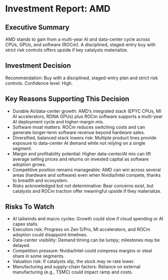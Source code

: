 # Investment Report: AMD
## Executive Summary
AMD stands to gain from a multi-year AI and data-center cycle across CPUs, GPUs, and software (ROCm). A disciplined, staged-entry buy with strict risk controls offers upside if key catalysts materialize.

## Investment Decision
Recommendation: Buy with a disciplined, staged-entry plan and strict risk controls. Confidence level: High.

## Key Reasons Supporting This Decision
- Durable AI/data-center growth: AMD’s integrated stack (EPYC CPUs, MI AI accelerators, RDNA GPUs) plus ROCm software supports a multi-year AI deployment cycle and higher-margin mix.
- Software moat matters: ROCm reduces switching costs and can generate longer-term software revenue beyond hardware sales.
- Diversified, balanced stack lowers risk: Multiple product lines provide exposure to data-center AI demand while not relying on a single segment.
- Margin and profitability potential: Higher data-center/AI mix can lift average selling prices and returns on invested capital as software adoption grows.
- Competitive position remains manageable: AMD can win across several areas (hardware and software) even when Nvidia/Intel compete, thanks to breadth and ecosystem.
- Risks acknowledged but not determinative: Bear concerns exist, but catalysts and ROCm traction offer meaningful upside if they materialize.

## Risks To Watch
- AI tailwinds and macro cycles: Growth could slow if cloud spending or AI capex stalls.
- Execution risk: Progress on Zen 5/Pro, MI accelerators, and ROCm adoption could disappoint timelines.
- Data-center visibility: Demand timing can be lumpy; milestones may be delayed.
- Competition pressure: Nvidia/Intel could compress margins or steal share in some segments.
- Valuation risk: If catalysts slip, the stock may re-rate lower.
- Manufacturing and supply-chain factors: Reliance on external manufacturing (e.g., TSMC) could impact ramp and costs.
